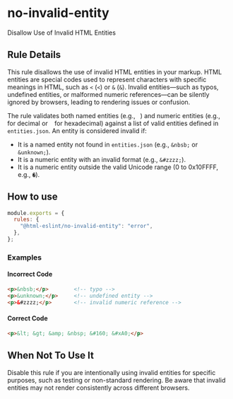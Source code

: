# no-invalid-entity

Disallow Use of Invalid HTML Entities

## Rule Details

This rule disallows the use of invalid HTML entities in your markup. HTML entities are special codes used to represent characters with specific meanings in HTML, such as `<` (`<`) or `&` (`&`). Invalid entities—such as typos, undefined entities, or malformed numeric references—can be silently ignored by browsers, leading to rendering issues or confusion.

The rule validates both named entities (e.g., ` `) and numeric entities (e.g., ` ` for decimal or ` ` for hexadecimal) against a list of valid entities defined in `entities.json`. An entity is considered invalid if:

- It is a named entity not found in `entities.json` (e.g., `&nbsb;` or `&unknown;`).
- It is a numeric entity with an invalid format (e.g., `&#zzzz;`).
- It is a numeric entity outside the valid Unicode range (0 to 0x10FFFF, e.g., `�`).

## How to use

```js,.eslintrc.js
module.exports = {
  rules: {
    "@html-eslint/no-invalid-entity": "error",
  },
};
```

### Examples

#### Incorrect Code

```html
<p>&nbsb;</p>        <!-- typo -->
<p>&unknown;</p>     <!-- undefined entity -->
<p>&#zzzz;</p>       <!-- invalid numeric reference -->
```

#### Correct Code

```html
<p>&lt; &gt; &amp; &nbsp; &#160; &#xA0;</p>
```

## When Not To Use It

Disable this rule if you are intentionally using invalid entities for specific purposes, such as testing or non-standard rendering. Be aware that invalid entities may not render consistently across different browsers.
